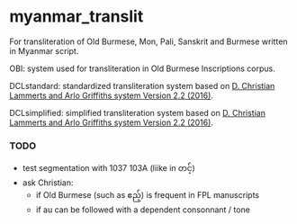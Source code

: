 # myanmar_translit

For transliteration of Old Burmese, Mon, Pali, Sanskrit and Burmese written in Myanmar script.

OBI: system used for transliteration in Old Burmese Inscriptions corpus.

DCLstandard: standardized transliteration system based on [D. Christian Lammerts and Arlo Griffiths system Version 2.2 (2016)](https://sites.rutgers.edu/dclammerts/wp-content/uploads/sites/403/2020/02/dcl.transliteration.pdf).

DCLsimplified: simplified transliteration system based on [D. Christian Lammerts and Arlo Griffiths system Version 2.2 (2016)](https://sites.rutgers.edu/dclammerts/wp-content/uploads/sites/403/2020/02/dcl.transliteration.pdf).


### TODO
- test segmentation with 1037 103A (liike in တင့်)
- ask Christian:
  * if Old Burmese (such as ဧည့်) is frequent in FPL manuscripts
  * if au can be followed with a dependent consonnant / tone
